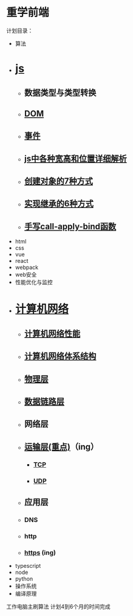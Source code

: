 # 重学前端
计划目录：
+ 算法
+ # [js](./js/README.md)
    + ## 数据类型与类型转换
    + ## [DOM](./js/DOM.md)
    + ## [事件](./js/事件.md)
    + ## [js中各种宽高和位置详细解析](./js/宽高和位置解析.md)
    + ## [创建对象的7种方式](./js/js创建对象的7种方式.md)
    + ## [实现继承的6种方式](./js/js实现继承的6种方式.md)
    + ## [手写call-apply-bind函数](./js/手写call-apply-bind函数.md)
+ html
+ css
+ vue
+ react
+ webpack
+ web安全
+ 性能优化与监控
* # [计算机网络](./computer-network/README.md)
    * ## [计算机网络性能](./computer-network/计算机网络性能.md)
    * ## [计算机网络体系结构](./computer-network/计算机网络体系结构.md)
    * ## [物理层](./computer-network/物理层.md)
    + ## [数据链路层](./computer-network/数据链路层.md)
    + ## 网络层
    + ## [运输层(重点)](./computer-network/运输层.md)（ing）
        * ### [TCP](./computer-network/运输层.md#TCP)
        * ### [UDP](./computer-network/运输层.md#UDP)
    + ## 应用层
    + ### DNS
    + ### http
    + ### [https](./computer-network/https.md)  (ing)                                           
+ typescript
+ node
+ python
+ 操作系统
+ 编译原理

工作电脑主刷算法
计划4到6个月的时间完成


